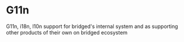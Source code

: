 # G11n
G11n, i18n, l10n support for bridged's internal system and as supporting other products of their own on bridged ecosystem
